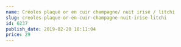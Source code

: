 ```yaml
---
name: Créoles plaqué or en cuir champagne/ nuit irisé / litchi
slug: creoles-plaque-or-en-cuir-champagne-nuit-irise-litchi
id: 6237
publish_date: 2019-02-20 18:11:04
price: 29
---
```

